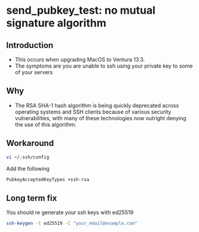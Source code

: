 # send_pubkey_test: no mutual signature algorithm

## Introduction
- This occurs when upgrading MacOS to Ventura 13.3.
- The symptoms are you are unable to ssh using your private key to some of your servers

## Why
- The RSA SHA-1 hash algorithm is being quickly deprecated across operating systems and SSH clients because of various security vulnerabilities, with many of these technologies now outright denying the use of this algorithm.

## Workaround

```bash
vi ~/.ssh/config
```

Add the following

```bash
PubkeyAcceptedKeyTypes +ssh-rsa
```

## Long term fix

You should re generate your ssh keys with ed25519

```bash
ssh-keygen -t ed25519 -C "your_email@example.com"
```
